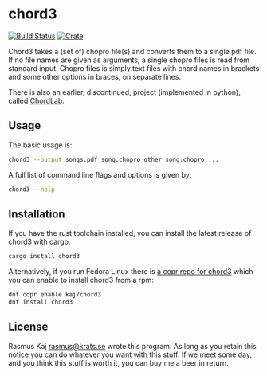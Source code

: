 # chord3
[![Build Status](https://travis-ci.org/kaj/chord3.svg?branch=master)](https://travis-ci.org/kaj/chord3)
[![Crate](https://meritbadge.herokuapp.com/chord3)](https://crates.io/crates/chord3)

Chord3 takes a (set of) chopro file(s) and converts them to a single
pdf file.  If no file names are given as arguments, a single chopro
files is read from standard input.  Chopro files is simply text files
with chord names in brackets and some other options in braces, on
separate lines.

There is also an earlier, discontinued, project (implemented in
python), called [ChordLab](https://github.com/stacken/chordlab).

## Usage

The basic usage is:

```sh
chord3 --output songs.pdf song.chopro other_song.chopro ...
```

A full list of command line flags and options is given by:

```sh
chord3 --help
```

## Installation

If you have the rust toolchain installed, you can install the latest
release of chord3 with cargo:

```sh
cargo install chord3
```

Alternatively, if you run Fedora Linux there is
[a copr repo for chord3](https://copr.fedorainfracloud.org/coprs/kaj/chord3/)
which you can enable to install chord3 from a rpm:

```sh
dnf copr enable kaj/chord3
dnf install chord3
```

## License

Rasmus Kaj <rasmus@krats.se> wrote this program. As long as you retain this
notice you can do whatever you want with this stuff.  If we meet some day, and
you think this stuff is worth it, you can buy me a beer in return.
